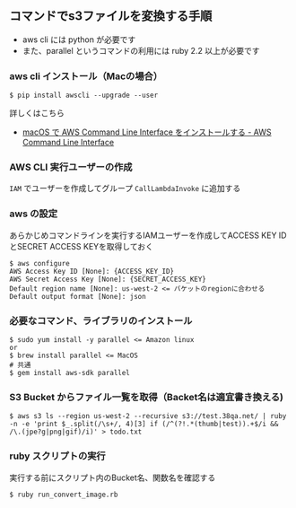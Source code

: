 ## コマンドでs3ファイルを変換する手順
- aws cli には python が必要です
- また、parallel というコマンドの利用には ruby 2.2 以上が必要です

### aws cli インストール（Macの場合）
```
$ pip install awscli --upgrade --user
```
詳しくはこちら
- [macOS で AWS Command Line Interface をインストールする \- AWS Command Line Interface](https://docs.aws.amazon.com/ja_jp/cli/latest/userguide/install-macos.html)


### AWS CLI 実行ユーザーの作成
`IAM` でユーザーを作成してグループ `CallLambdaInvoke` に追加する

### aws の設定
あらかじめコマンドラインを実行するIAMユーザーを作成してACCESS KEY IDとSECRET ACCESS KEYを取得しておく
```
$ aws configure
AWS Access Key ID [None]: {ACCESS_KEY_ID}
AWS Secret Access Key [None]: {SECRET_ACCESS_KEY}
Default region name [None]: us-west-2 <= バケットのregionに合わせる
Default output format [None]: json
```

### 必要なコマンド、ライブラリのインストール
```
$ sudo yum install -y parallel <= Amazon linux
or
$ brew install parallel <= MacOS
# 共通
$ gem install aws-sdk parallel
```

### S3 Bucket からファイル一覧を取得（Backet名は適宜書き換える)
```
$ aws s3 ls --region us-west-2 --recursive s3://test.38qa.net/ | ruby -n -e 'print $_.split(/\s+/, 4)[3] if (/^(?!.*(thumb|test)).+$/i && /\.(jpe?g|png|gif)/i)' > todo.txt
```

### ruby スクリプトの実行
実行する前にスクリプト内のBucket名、関数名を確認する
```
$ ruby run_convert_image.rb
```